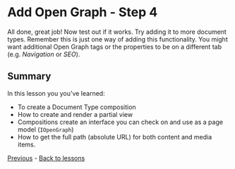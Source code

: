 # Add Open Graph - Step 4

All done, great job! Now test out if it works. Try adding it to more document types. Remember this is just one way of adding this functionality. You might want additional Open Graph tags or the properties to be on a different tab (e.g. *Navigation* or *SEO*).

## Summary
In this lesson you you've learned:

* To create a Document Type composition
* How to create and render a partial view
* Compositions create an interface you can check on and use as a page model (`IOpenGraph`)
* How to get the full path (absolute URL) for both content and media items.

[Previous](step-4.md) - [Back to lessons](../index.md)

